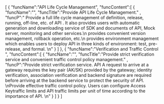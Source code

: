 [
	{
		"funcName":"API Life Cycle Management",
		"funcContent":[
			{
				"funcName":"",
				"funcTitle":"Provide API Life Cycle Management." ,
				"funcP":" Provide a full life cycle management of definition, release, running, off-line, etc. of API . It also provides users with automatic generation and downloading service of SDK and documents of API, Mock server, monitoring and other services.\n provides convenient version management, rollback operation, etc.\n provides environment management which enables users to deploy API in three kinds of environment: test, pre-release, and formal. \n"
			}
		]
	},
	{
		"funcName":"Verification and Traffic Control ",
		"funcContent":[
			{
				"funcName":"",
				"funcTitle":"Provide strict verification service and convenient traffic control policy management." ,
				"funcP":"Provide strict verification service. API A request to arrive at a gateway requires the key pair (AK/SK) provided by the gateway; identity verification, association verification and backend signature are required before arriving at the backend service to protect the security of API. \nProvide effective traffic control policy. Users can configure Access Keytraffic limits and API traffic limits per unit of time according to the importance of API. \n"
			}
		]
	}
]